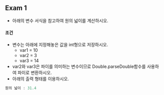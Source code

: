 ## Exam 1
* 아래의 변수 서식을 참고하여 원의 넓이를 계산하시오.

#### 조건
* 변수는 아래에 지정해놓은 값을 int형으로 저장하시오.
    * var1 = 10
    * var2 = 3
    * var3 = 14
* var2와 var3은 파이를 의미하는 변수이므로 Double.parseDouble함수를 사용하여 파이로 변환하시오.
* 아래의 출력 형태를 이용하시오.
```Java
원의 넓이 : 31.4
```
